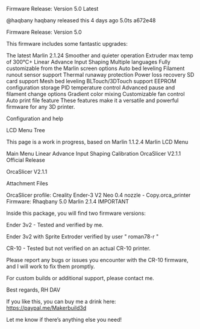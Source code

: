 Firmware Release: Version 5.0 Latest
 
@haqbany haqbany released this 4 days ago
  5.0ts
  a672e48 

Firmware Release: Version 5.0

This firmware includes some fantastic upgrades:

The latest Marlin 2.1.24
Smoother and quieter operation
Extruder max temp of 300°C+
Linear Advance
Input Shaping
Multiple languages
Fully customizable from the Marlin screen options
Auto bed leveling
Filament runout sensor support
Thermal runaway protection
Power loss recovery
SD card support
Mesh bed leveling
BLTouch/3DTouch support
EEPROM configuration storage
PID temperature control
Advanced pause and filament change options
Gradient color mixing
Customizable fan control
Auto print file feature
These features make it a versatile and powerful firmware for any 3D printer.

Configuration and help

LCD Menu Tree

This page is a work in progress, based on Marlin 1.1.2.4
Marlin LCD Menu

Main Menu
Linear Advance
Input Shaping Calibration
OrcaSlicer V2.1.1 Official Release

OrcaSlicer V2.1.1

Attachment Files

OrcaSlicer profile: Creality Ender-3 V2 Neo 0.4 nozzle - Copy.orca_printer
Firmware: Rhaqbany 5.0 Marlin 2.1.4
IMPORTANT

Inside this package, you will find two firmware versions:

Ender 3v2 - Tested and verified by me.

Ender 3v2 with Sprite Extroder verified by user " roman78-r "

CR-10 - Tested but not verified on an actual CR-10 printer.

Please report any bugs or issues you encounter with the CR-10 firmware, and I will work to fix them promptly.

For custom builds or additional support, please contact me.

Best regards,
RH DAV

If you like this, you can buy me a drink here: https://paypal.me/Makerbuild3d

Let me know if there’s anything else you need!
